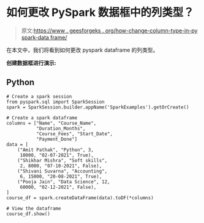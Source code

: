 # 如何更改 PySpark 数据框中的列类型？

> 原文:[https://www . geesforgeks . org/how-change-column-type-in-py spark-data frame/](https://www.geeksforgeeks.org/how-to-change-column-type-in-pyspark-dataframe/)

在本文中，我们将看到如何更改 pyspark dataframe 的列类型。

**创建数据框进行演示:**

## Python

```
# Create a spark session
from pyspark.sql import SparkSession
spark = SparkSession.builder.appName('SparkExamples').getOrCreate()

# Create a spark dataframe
columns = ["Name", "Course_Name",
           "Duration_Months",
           "Course_Fees", "Start_Date",
           "Payment_Done"]
data = [
    ("Amit Pathak", "Python", 3,
     10000, "02-07-2021", True),
    ("Shikhar Mishra", "Soft skills",
     2, 8000, "07-10-2021", False),
    ("Shivani Suvarna", "Accounting",
     6, 15000, "20-08-2021", True),
    ("Pooja Jain", "Data Science", 12,
     60000, "02-12-2021", False),
]
course_df = spark.createDataFrame(data).toDF(*columns)

# View the dataframe
course_df.show()
```